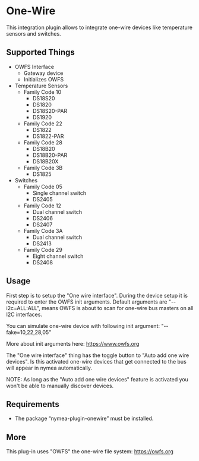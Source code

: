 # One-Wire

This integration plugin allows to integrate one-wire devices like temperature sensors and switches.

## Supported Things

* OWFS Interface
    * Gateway device
    * Initializes OWFS
* Temperature Sensors
    * Family Code 10
        * DS18S20
        * DS1820
        * DS18S20-PAR
        * DS1920
    * Family Code 22
        * DS1822
        * DS1822-PAR
    * Family Code 28
        * DS18B20
        * DS18B20-PAR
        * DS18B20X
    * Family Code 3B
        * DS1825
* Switches
    * Family Code 05 
        * Single channel switch
        * DS2405
    * Family Code 12
        * Dual channel switch
        * DS2406
        * DS2407
    * Family Code 3A 
        * Dual channel switch
        * DS2413
    * Family Code 29
        * Eight channel switch 
        * DS2408
        
## Usage
    
First step is to setup the "One wire interface". During the device setup it is required to enter the OWFS init arguments. Default arguments are "--i2c=ALL:ALL", means OWFS is about to scan for one-wire bus masters on all I2C interfaces.

You can simulate one-wire device with following init argument: "--fake=10,22,28,05"

More about init arguments here: https://www.owfs.org

The "One wire interface" thing has the toggle button to "Auto add one wire devices". Is this activated one-wire devices that get connected to the bus will appear in nymea automatically. 

NOTE: As long as the "Auto add one wire devices" feature is activated you won't be able to manually discover devices.

## Requirements

* The package “nymea-plugin-onewire” must be installed.

## More

This plug-in uses "OWFS" the one-wire file system: https://owfs.org


